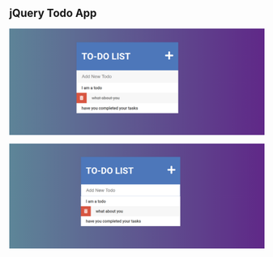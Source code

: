 ## jQuery Todo App

[<img src="./img/Screenshot-1.png" />]()

[<img src="./img/Screenshot-2.png" />]()
